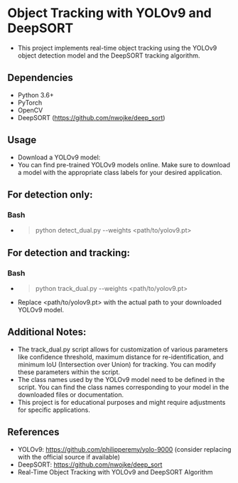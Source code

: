 # Object Tracking with YOLOv9 and DeepSORT
- This project implements real-time object tracking using the YOLOv9 object detection model and the DeepSORT tracking algorithm.

## Dependencies
- Python 3.6+
- PyTorch
- OpenCV
- DeepSORT (https://github.com/nwojke/deep_sort)


## Usage
- Download a YOLOv9 model:
- You can find pre-trained YOLOv9 models online. Make sure to download a model with the appropriate class labels for your desired application.



## For detection only:

### Bash
- > python detect_dual.py --weights <path/to/yolov9.pt> 


## For detection and tracking:

### Bash
- > python track_dual.py --weights <path/to/yolov9.pt>

- Replace <path/to/yolov9.pt> with the actual path to your downloaded YOLOv9 model.

## Additional Notes:
- The track_dual.py script allows for customization of various parameters like confidence threshold, maximum distance for re-identification, and minimum IoU (Intersection over Union) for tracking. You can modify these parameters within the script.
- The class names used by the YOLOv9 model need to be defined in the script. You can find the class names corresponding to your model in the downloaded files or documentation.
- This project is for educational purposes and might require adjustments for specific applications.
## References
- YOLOv9: https://github.com/philipperemy/yolo-9000 (consider replacing with the official source if available)
- DeepSORT: https://github.com/nwojke/deep_sort
- Real-Time Object Tracking with YOLOv9 and DeepSORT Algorithm
